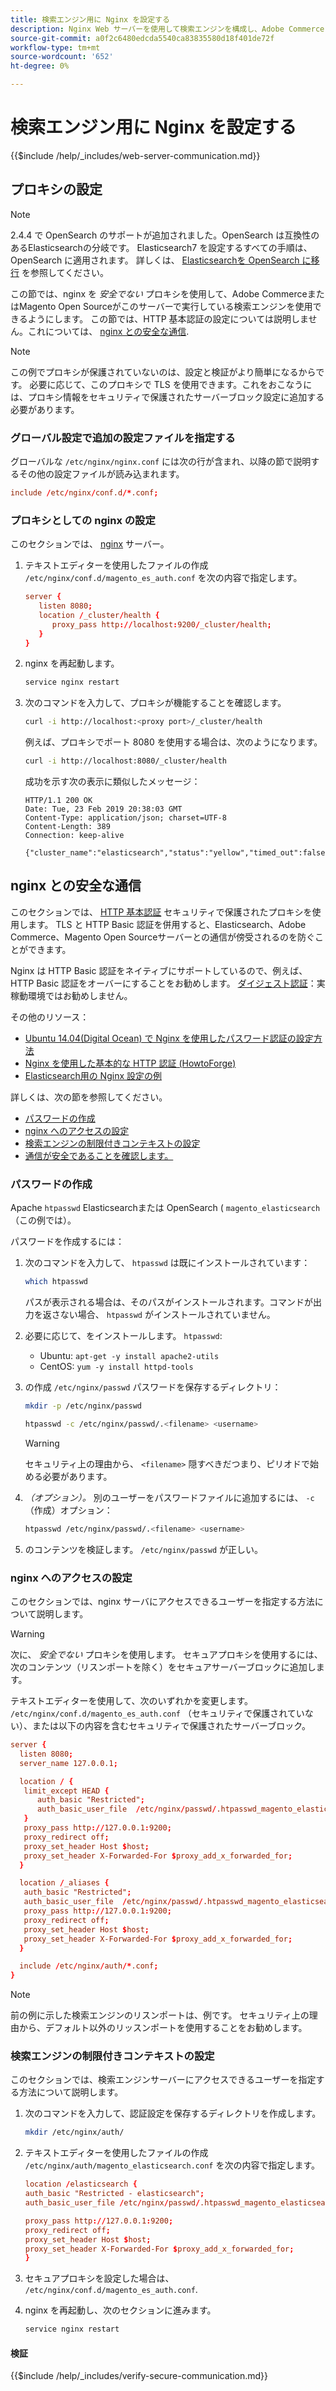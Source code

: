 ```yaml
---
title: 検索エンジン用に Nginx を設定する
description: Nginx Web サーバーを使用して検索エンジンを構成し、Adobe CommerceとMagento Open Sourceのオンプレミスインストールを行うには、次の手順に従います。
source-git-commit: a0f2c6480edcda5540ca83835580d18f401de72f
workflow-type: tm+mt
source-wordcount: '652'
ht-degree: 0%

---
```



# 検索エンジン用に Nginx を設定する

{{$include /help/_includes/web-server-communication.md}}

## プロキシの設定

>[!NOTE]
>
>2.4.4 で OpenSearch のサポートが追加されました。OpenSearch は互換性のあるElasticsearchの分岐です。 Elasticsearch7 を設定するすべての手順は、OpenSearch に適用されます。 詳しくは、 [Elasticsearchを OpenSearch に移行](../../../upgrade/prepare/opensearch-migration.md) を参照してください。

この節では、nginx を *安全でない* プロキシを使用して、Adobe CommerceまたはMagento Open Sourceがこのサーバーで実行している検索エンジンを使用できるようにします。 この節では、HTTP 基本認証の設定については説明しません。これについては、 [nginx との安全な通信](#secure-communication-with-nginx).

>[!NOTE]
>
>この例でプロキシが保護されていないのは、設定と検証がより簡単になるからです。 必要に応じて、このプロキシで TLS を使用できます。これをおこなうには、プロキシ情報をセキュリティで保護されたサーバーブロック設定に追加する必要があります。

### グローバル設定で追加の設定ファイルを指定する

グローバルな `/etc/nginx/nginx.conf` には次の行が含まれ、以降の節で説明するその他の設定ファイルが読み込まれます。

```conf
include /etc/nginx/conf.d/*.conf;
```

### プロキシとしての nginx の設定

このセクションでは、 [nginx](https://glossary.magento.com/nginx) サーバー。

1. テキストエディターを使用したファイルの作成 `/etc/nginx/conf.d/magento_es_auth.conf` を次の内容で指定します。

   ```conf
   server {
      listen 8080;
      location /_cluster/health {
         proxy_pass http://localhost:9200/_cluster/health;
      }
   }
   ```

1. nginx を再起動します。

   ```bash
   service nginx restart
   ```

1. 次のコマンドを入力して、プロキシが機能することを確認します。

   ```bash
   curl -i http://localhost:<proxy port>/_cluster/health
   ```

   例えば、プロキシでポート 8080 を使用する場合は、次のようになります。

   ```bash
   curl -i http://localhost:8080/_cluster/health
   ```

   成功を示す次の表示に類似したメッセージ：

   ```terminal
   HTTP/1.1 200 OK
   Date: Tue, 23 Feb 2019 20:38:03 GMT
   Content-Type: application/json; charset=UTF-8
   Content-Length: 389
   Connection: keep-alive
   
   {"cluster_name":"elasticsearch","status":"yellow","timed_out":false,"number_of_nodes":1,"number_of_data_nodes":1,"active_primary_shards":5,"active_shards":5,"relocating_shards":0,"initializing_shards":0,"unassigned_shards":5,"delayed_unassigned_shards":0,"number_of_pending_tasks":0,"number_of_in_flight_fetch":0,"task_max_waiting_in_queue_millis":0,"active_shards_percent_as_number":50.0}
   ```

## nginx との安全な通信

このセクションでは、 [HTTP 基本認証](https://nginx.org/en/docs/http/ngx_http_auth_basic_module.html) セキュリティで保護されたプロキシを使用します。 TLS と HTTP Basic 認証を併用すると、Elasticsearch、Adobe Commerce、Magento Open Sourceサーバーとの通信が傍受されるのを防ぐことができます。

Nginx は HTTP Basic 認証をネイティブにサポートしているので、例えば、HTTP Basic 認証をオーバーにすることをお勧めします。 [ダイジェスト認証](https://www.nginx.com/resources/wiki/modules/auth_digest/)：実稼動環境ではお勧めしません。

その他のリソース：

* [Ubuntu 14.04(Digital Ocean) で Nginx を使用したパスワード認証の設定方法](https://www.digitalocean.com/community/tutorials/how-to-set-up-password-authentication-with-nginx-on-ubuntu-14-04)
* [Nginx を使用した基本的な HTTP 認証 (HowtoForge)](https://www.howtoforge.com/basic-http-authentication-with-nginx)
* [Elasticsearch用の Nginx 設定の例](https://gist.github.com/karmi/b0a9b4c111ed3023a52d)

詳しくは、次の節を参照してください。

* [パスワードの作成](#create-a-password)
* [nginx へのアクセスの設定](#set-up-access-to-nginx)
* [検索エンジンの制限付きコンテキストの設定](#set-up-a-restricted-context-for-the-search-engine)
* [通信が安全であることを確認します。](#secure-communication-with-nginx)

### パスワードの作成

Apache `htpasswd` Elasticsearchまたは OpenSearch ( `magento_elasticsearch` （この例では）。

パスワードを作成するには：

1. 次のコマンドを入力して、 `htpasswd` は既にインストールされています：

   ```bash
   which htpasswd
   ```

   パスが表示される場合は、そのパスがインストールされます。コマンドが出力を返さない場合、 `htpasswd` がインストールされていません。

1. 必要に応じて、をインストールします。 `htpasswd`:

   * Ubuntu: `apt-get -y install apache2-utils`
   * CentOS: `yum -y install httpd-tools`

1. の作成 `/etc/nginx/passwd` パスワードを保存するディレクトリ：

   ```bash
   mkdir -p /etc/nginx/passwd
   ```

   ```bash
   htpasswd -c /etc/nginx/passwd/.<filename> <username>
   ```

   >[!WARNING]
   >
   >セキュリティ上の理由から、 `<filename>` 隠すべきだつまり、ピリオドで始める必要があります。

1. *（オプション）。* 別のユーザーをパスワードファイルに追加するには、 `-c` （作成）オプション：

   ```bash
   htpasswd /etc/nginx/passwd/.<filename> <username>
   ```

1. のコンテンツを検証します。 `/etc/nginx/passwd` が正しい。

### nginx へのアクセスの設定

このセクションでは、nginx サーバにアクセスできるユーザーを指定する方法について説明します。

>[!WARNING]
>
>次に、 *安全でない* プロキシを使用します。 セキュアプロキシを使用するには、次のコンテンツ（リスンポートを除く）をセキュアサーバーブロックに追加します。

テキストエディターを使用して、次のいずれかを変更します。 `/etc/nginx/conf.d/magento_es_auth.conf` （セキュリティで保護されていない）、または以下の内容を含むセキュリティで保護されたサーバーブロック。

```conf
server {
  listen 8080;
  server_name 127.0.0.1;

  location / {
   limit_except HEAD {
      auth_basic "Restricted";
      auth_basic_user_file  /etc/nginx/passwd/.htpasswd_magento_elasticsearch;
   }
   proxy_pass http://127.0.0.1:9200;
   proxy_redirect off;
   proxy_set_header Host $host;
   proxy_set_header X-Forwarded-For $proxy_add_x_forwarded_for;
  }

  location /_aliases {
   auth_basic "Restricted";
   auth_basic_user_file  /etc/nginx/passwd/.htpasswd_magento_elasticsearch;
   proxy_pass http://127.0.0.1:9200;
   proxy_redirect off;
   proxy_set_header Host $host;
   proxy_set_header X-Forwarded-For $proxy_add_x_forwarded_for;
  }

  include /etc/nginx/auth/*.conf;
}
```

>[!NOTE]
>
>前の例に示した検索エンジンのリスンポートは、例です。 セキュリティ上の理由から、デフォルト以外のリッスンポートを使用することをお勧めします。

### 検索エンジンの制限付きコンテキストの設定

このセクションでは、検索エンジンサーバーにアクセスできるユーザーを指定する方法について説明します。

1. 次のコマンドを入力して、認証設定を保存するディレクトリを作成します。

   ```bash
   mkdir /etc/nginx/auth/
   ```

1. テキストエディターを使用したファイルの作成 `/etc/nginx/auth/magento_elasticsearch.conf` を次の内容で指定します。

   ```conf
   location /elasticsearch {
   auth_basic "Restricted - elasticsearch";
   auth_basic_user_file /etc/nginx/passwd/.htpasswd_magento_elasticsearch;
   
   proxy_pass http://127.0.0.1:9200;
   proxy_redirect off;
   proxy_set_header Host $host;
   proxy_set_header X-Forwarded-For $proxy_add_x_forwarded_for;
   }
   ```

1. セキュアプロキシを設定した場合は、 `/etc/nginx/conf.d/magento_es_auth.conf`.
1. nginx を再起動し、次のセクションに進みます。

   ```bash
   service nginx restart
   ```

#### 検証

{{$include /help/_includes/verify-secure-communication.md}}
